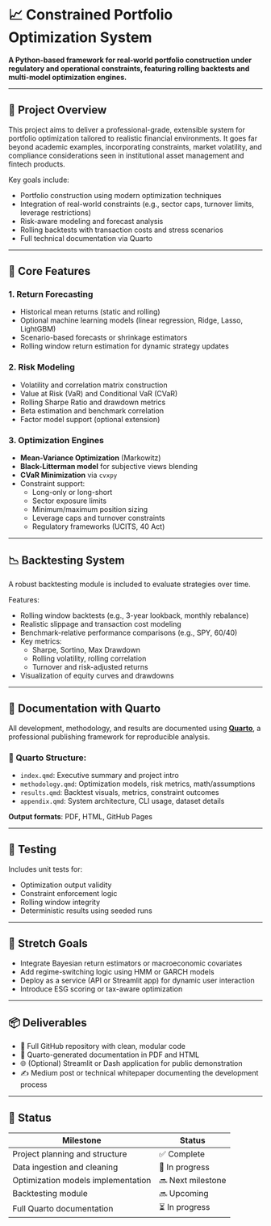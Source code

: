 # 📈 Constrained Portfolio Optimization System

**A Python-based framework for real-world portfolio construction under regulatory and operational constraints, featuring rolling backtests and multi-model optimization engines.**

---

## 🚀 Project Overview

This project aims to deliver a professional-grade, extensible system for portfolio optimization tailored to realistic financial environments. It goes far beyond academic examples, incorporating constraints, market volatility, and compliance considerations seen in institutional asset management and fintech products.

Key goals include:
- Portfolio construction using modern optimization techniques
- Integration of real-world constraints (e.g., sector caps, turnover limits, leverage restrictions)
- Risk-aware modeling and forecast analysis
- Rolling backtests with transaction costs and stress scenarios
- Full technical documentation via Quarto

---

## 🧠 Core Features

### 1. Return Forecasting
- Historical mean returns (static and rolling)
- Optional machine learning models (linear regression, Ridge, Lasso, LightGBM)
- Scenario-based forecasts or shrinkage estimators
- Rolling window return estimation for dynamic strategy updates

### 2. Risk Modeling
- Volatility and correlation matrix construction
- Value at Risk (VaR) and Conditional VaR (CVaR)
- Rolling Sharpe Ratio and drawdown metrics
- Beta estimation and benchmark correlation
- Factor model support (optional extension)

### 3. Optimization Engines
- **Mean-Variance Optimization** (Markowitz)
- **Black-Litterman model** for subjective views blending
- **CVaR Minimization** via `cvxpy`
- Constraint support:
  - Long-only or long-short
  - Sector exposure limits
  - Minimum/maximum position sizing
  - Leverage caps and turnover constraints
  - Regulatory frameworks (UCITS, 40 Act)

---

## 📉 Backtesting System

A robust backtesting module is included to evaluate strategies over time.

Features:
- Rolling window backtests (e.g., 3-year lookback, monthly rebalance)
- Realistic slippage and transaction cost modeling
- Benchmark-relative performance comparisons (e.g., SPY, 60/40)
- Key metrics:
  - Sharpe, Sortino, Max Drawdown
  - Rolling volatility, rolling correlation
  - Turnover and risk-adjusted returns
- Visualization of equity curves and drawdowns

---

## 📘 Documentation with Quarto

All development, methodology, and results are documented using [**Quarto**](https://quarto.org/), a professional publishing framework for reproducible analysis.

### 📄 Quarto Structure:
- `index.qmd`: Executive summary and project intro
- `methodology.qmd`: Optimization models, risk metrics, math/assumptions
- `results.qmd`: Backtest visuals, metrics, constraint outcomes
- `appendix.qmd`: System architecture, CLI usage, dataset details

**Output formats**: PDF, HTML, GitHub Pages

---

## 🧪 Testing

Includes unit tests for:
- Optimization output validity
- Constraint enforcement logic
- Rolling window integrity
- Deterministic results using seeded runs

---

## 🧠 Stretch Goals

- Integrate Bayesian return estimators or macroeconomic covariates
- Add regime-switching logic using HMM or GARCH models
- Deploy as a service (API or Streamlit app) for dynamic user interaction
- Introduce ESG scoring or tax-aware optimization

---

## 📦 Deliverables

- 📂 Full GitHub repository with clean, modular code
- 📘 Quarto-generated documentation in PDF and HTML
- 🌐 (Optional) Streamlit or Dash application for public demonstration
- ✍️ Medium post or technical whitepaper documenting the development process

---

## 🧭 Status

| Milestone | Status |
|-----------|--------|
| Project planning and structure | ✅ Complete |
| Data ingestion and cleaning | 🚧 In progress |
| Optimization models implementation | 🔜 Next milestone |
| Backtesting module | 🔜 Upcoming |
| Full Quarto documentation | ⏳ In progress |
